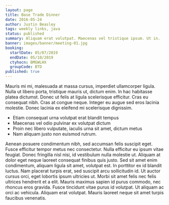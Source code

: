 ```yaml
---
layout: page
title: Base Trade Dinner
date: 2016-05-24
author: Justin Beasley
tags: weekly links, java
status: published
summary: Aliquam erat volutpat. Maecenas vel tristique ipsum. Ut in.
banner: images/banner/meeting-01.jpg
booking:
  startDate: 05/07/2019
  endDate: 05/10/2019
  ctyhocn: BMGWLHX
  groupCode: BTD
published: true
---
```

Mauris mi mi, malesuada at massa cursus, imperdiet ullamcorper ligula. Nulla ut libero porta, tristique mauris ut, dictum enim. In hac habitasse platea dictumst. Donec ut felis at ligula scelerisque efficitur. Cras eu consequat nibh. Cras at congue neque. Integer eu augue sed eros lacinia molestie. Donec lacinia ex eleifend mi scelerisque dignissim.

* Etiam consequat urna volutpat erat blandit tempus
* Maecenas vel odio pulvinar ex volutpat dictum
* Proin nec libero vulputate, iaculis urna sit amet, dictum metus
* Nam aliquam justo non euismod rutrum.

Aenean posuere condimentum nibh, sed accumsan felis suscipit eget. Fusce efficitur tempor metus nec consectetur. Nulla efficitur eu ipsum vitae feugiat. Donec fringilla nisl nisi, id vestibulum nulla molestie ut. Aliquam at dolor eget neque laoreet consequat finibus quis justo. Sed sit amet enim condimentum, aliquam ligula sit amet, volutpat est. In porttitor ex id blandit luctus. Nam placerat turpis erat, sed suscipit arcu sollicitudin id. Ut auctor cursus orci, eget lobortis ipsum ultricies ut. Morbi sit amet felis nec felis ultrices hendrerit et a elit. Mauris maximus sapien id purus commodo, nec rhoncus eros gravida. Fusce tincidunt vitae purus id volutpat. Ut aliquam ac orci ac vehicula. Aliquam erat volutpat. Mauris laoreet neque sit amet turpis faucibus venenatis.
